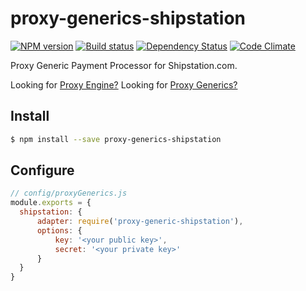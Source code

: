 # proxy-generics-shipstation

[![NPM version][npm-image]][npm-url]
[![Build status][ci-image]][ci-url]
[![Dependency Status][daviddm-image]][daviddm-url]
[![Code Climate][codeclimate-image]][codeclimate-url]

Proxy Generic Payment Processor for Shipstation.com.

Looking for [Proxy Engine?](https://github.com/calistyle/trailpack-proxy-engine)
Looking for [Proxy Generics?](https://github.com/calistyle/trailpack-proxy-generics)

## Install

```sh
$ npm install --save proxy-generics-shipstation
```

## Configure

```js
// config/proxyGenerics.js
module.exports = {
  shipstation: {
      adapter: require('proxy-generic-shipstation'),
      options: {
          key: '<your public key>',
          secret: '<your private key>'
      }
  }
}
```

[npm-image]: https://img.shields.io/npm/v/proxy-generics-shipstation.svg?style=flat-square
[npm-url]: https://npmjs.org/package/proxy-generics-shipstation
[ci-image]: https://img.shields.io/circleci/project/github/CaliStyle/proxy-generics-shipstation/master.svg
[ci-url]: https://circleci.com/gh/CaliStyle/proxy-generics-shipstation/tree/master
[daviddm-image]: http://img.shields.io/david//trailpack-proxy-generics-shipstation.svg?style=flat-square
[daviddm-url]: https://david-dm.org/CaliStyle/proxy-generics-shipstation
[codeclimate-image]: https://img.shields.io/codeclimate/github/CaliStyle/proxy-generics-shipstation.svg?style=flat-square
[codeclimate-url]: https://codeclimate.com/github/CaliStyle/proxy-generics-shipstation

